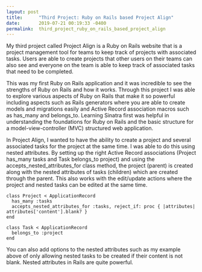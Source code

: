 ```yaml
---
layout: post
title:      "Third Project: Ruby on Rails based Project Align"
date:       2019-07-21 00:19:33 -0400
permalink:  third_project_ruby_on_rails_based_project_align
---
```



My third project called Project Align is a Ruby on Rails website that is a project management tool for teams to keep track of projects with associated tasks. Users are able to create projects that other users on their teams can also see and everyone on the team is able to keep track of associated tasks that need to be completed.

This was my first Ruby on Rails application and it was incredible to see the strengths of Ruby on Rails and how it works. Through this project I was able to explore various aspects of Ruby on Rails that make it so powerful including aspects such as Rails generators where you are able to create models and migrations easily and Active Record association macros such as has_many and belongs_to. Learning Sinatra first was helpful in understanding the foundations for Ruby on Rails and the basic structure for a model-view-controller (MVC) structured web application. 

In Project Align, I wanted to have the ability to create a project and several associated tasks for the project at the same time. I was able to do this using nested attributes. By setting up the right Active Record associations (Project has_many tasks and Task belongs_to project) and using the accepts_nested_attributes_for class method, the project (parent) is created along with the nested attributes of tasks (children) which are created through the parent. This also works with the edit/update actions where the project and nested tasks can be edited at the same time.

```
class Project < ApplicationRecord
  has_many :tasks
  accepts_nested_attributes_for :tasks, reject_if: proc { |attributes| attributes['content'].blank? }
end

class Task < ApplicationRecord
  belongs_to :project
end

```

You can also add options to the nested attributes such as my example above of only allowing nested tasks to be created if their content is not blank. Nested attributes in Rails are quite powerful.
